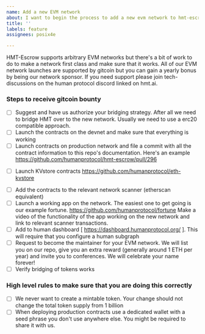 ```yaml
---
name: Add a new EVM network
about: I want to begin the process to add a new evm network to hmt-escrow
title: ''
labels: feature
assignees: posix4e

---
```


HMT-Escrow supports arbitrary EVM networks but there's a bit of work to do to make a network first class and make sure that it works. All of our EVM network launches are supported by gitcoin but you can gain a yearly bonus by being our network sponsor. If you need support please join tech-discussions on the human protocol discord linked on hmt.ai.

### Steps to receive gitcoin bounty
- [ ] Suggest and have us authorize your bridging strategy. After all we need to bridge HMT over to the new network. Usually we need to use a erc20 compatible approach.
- [ ] Launch the contracts on the devnet and make sure that everything is working
- [ ] Launch contracts on production network and file a commit with all the contract information to this repo's documentation. Here's an example https://github.com/humanprotocol/hmt-escrow/pull/296
* [ ] Launch KVstore contracts https://github.com/humanprotocol/eth-kvstore
- [ ] Add the contracts to the relevant network scanner (etherscan equivalent) 
- [ ] Launch a working app on the network. The easiest one to get going is our example fortune. https://github.com/humanprotocol/fortune  Make a video of the functionality of the app working on the new network and link to relevant scanner transactions.
- [ ] Add to human dashboard [ https://dashboard.humanprotocol.org/ ]. This will require that you configure a human subgraph
- [ ] Request to become the maintainer for your EVM network. We will list you on our repo, give you an extra reward (generally around 1 ETH per year) and invite you to conferences. We will celebrate your name forever!
- [ ] Verify bridging of tokens works
### High level rules to make sure that you are doing this correctly
- [ ] We never want to create a mintable token. Your change should not change the total token supply from 1 billion
- [ ] When deploying production contracts use a dedicated wallet with a seed phrase you don't use anywhere else. You might be required to share it with us. 
